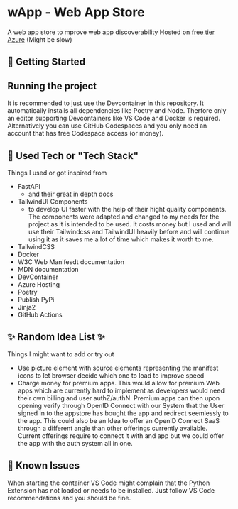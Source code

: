# wApp - Web App Store
A web app store to mprove web app discoverability
Hosted on [free tier Azure](https://wappstore.azurewebsites.net/) (Might be slow)

## 🏃 Getting Started
## Running the project
It is recommended to just use the Devcontainer in this repository. It automatically installs all dependencies like Poetry and Node.
Therfore only an editor supporting Devcontainers like VS Code and Docker is required. Alternatively you can use GitHub Codespaces and you only need an account that has free Codespace access (or money).

## 🤖 Used Tech or "Tech Stack"
Things I used or got inspired from
- FastAPI
    - and their great in depth docs
- TailwindUI Components
    - to develop UI faster with the help of their hight quality components. The components were adapted and changed to my needs for the project as it is intended to be used. It costs money but I used and will use their Tailwindcss and TailwindUI heavily before and will continue using it as it saves me a lot of time which makes it worth to me.
- TailwindCSS
- Docker
- W3C Web Manifesdt documentation
- MDN documentation
- DevContainer
- Azure Hosting
- Poetry
- Publish PyPi
- Jinja2
- GitHub Actions

## ✨ Random Idea List ✨
Things I might want to add or try out
- Use picture element with source elements representing the manifest icons to let browser decide which one to load to improve speed
- Charge money for premium apps. This would allow for premium Web apps which are currently hard to implement as developers would need their own billing and user authZ/authN. Premium apps can then upon opening verify through OpenID Connect with our System that the User signed in to the appstore has bought the app and redirect seemlessly to the app. This could also be an Idea to offer an OpenID Connect SaaS through a different angle than other offerings currently available. Current offerings require to connect it with and app but we could offer the app with the auth system all in one.

## 🐛 Known Issues
When starting the container VS Code might complain that the Python Extension has not loaded or needs to be installed. Just follow VS Code recommendations and you should be fine.
